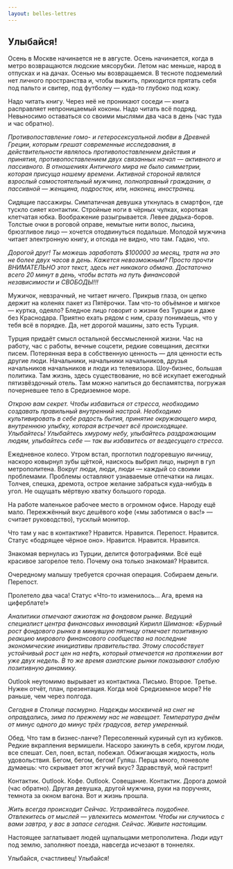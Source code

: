 ```yaml
---
layout: belles-lettres
---
```


## Улыбайся!

Осень в Москве начинается не в августе. Осень начинается, когда в метро возвращаются людские мясорубки. Летом нас меньше, народ в отпусках и на дачах. Осенью мы возвращаемся. В тесноте подземелий нет личного пространства и, чтобы выжить, приходится прятать себя под пальто и свитер, под футболку — куда-то глубоко под кожу.

Надо читать книгу. Через неё не проникают соседи — книга расправляет непроницаемый коконы. Надо читать всё подряд. Невыносимо оставаться со своими мыслями два часа в день (час туда и час обратно).

*Противопоставление гомо- и гетеросексуальной любви в Древней Греции, которым грешат современные исследования, в действительности являлось противопоставлением действия и принятия, противопоставлением двух связанных начал — активного и пассивного. В отношениях Античного мира не было симметрии, которая присуща нашему времени. Активной стороной являлся взрослый самостоятельный мужчина, полноправный гражданин, а пассивной — женщина, подросток, или, наконец, иностранец.*

Сидящие пассажиры. Симпатичная девушка уткнулась в смартфон, где тускло сияет контактик. Стройные ноги в чёрных чулках, короткая клетчатая юбка. Воображение разыгрывается. Левее дядька-боров. Толстые очки в роговой оправе, немытые нити волос, лысина, брюзгливое лицо — хочется отодвинуться подальше. Молодой мужчина читает электронную книгу, и отсюда не видно, что там. Гадаю, что.

*Дорогой друг! Ты можешь заработать $100000 за месяц, тратя на это не более двух часов в день. Кажется невозможным? Просто прочти ВНИМАТЕЛЬНО этот текст, здесь нет никакого обмана. Достаточно всего 20 минут в день, чтобы встать на путь финансовой независимости и СВОБОДЫ!!!*

Мужичок, невзрачный, не читает ничего. Прикрыв глаза, он цепко держит на коленях пакет из Пятёрочки. Там что-то объёмное и мягкое — куртка, одеяло? Бледное лицо говорит о жизни без Турции и даже без Краснодара. Приятно ехать рядом с ним, сразу понимаешь, что у тебя всё в порядке. Да, нет дорогой машины, зато есть Турция.

Турция придаёт смысл остальной бессмысленной жизни. Час на работу, час с работы, вечные соцсети, редкие совещания, десятки писем. Потерянная вера в собственную ценность — для ценности есть другие люди. Начальники, начальники начальников, друзья начальников начальников и люди из телевизора. Шоу-бизнес, большая политика. Там жизнь, здесь существование, но всё искупает ежегодный пятизвёздочный отель. Там можно напиться до беспамятства, погружая почерневшее тело в Средиземное море.

*Открою вам секрет. Чтобы избавиться от стресса, необходимо создавать правильный внутренний настрой. Необходимо культивировать в себе радость бытия, принятие окружающего мира, внутреннюю улыбку, которая встречает всё происходящее. Улыбайтесь! Улыбайтесь хмурому небу, улыбайтесь раздражающим людям, улыбайтесь себе — так вы избавитесь от вездесущего стресса.*

Ежедневное колесо. Утром встал, проглотил подгоревшую яичницу, наскоро ковырнул зубы щёткой, наискось выбрил лицо, нырнул в гул метрополитена. Вокруг люди, люди, люди — каждый со своими проблемами. Проблемы оставляют узнаваемые отпечатки на лицах. Толчея, спешка, дремота, острое желание забраться куда-нибудь в угол. Не ощущать мёртвую хватку большого города.

На работе маленькое рабочее место в огромном офисе. Народу ещё мало. Пережжённый вкус дешёвого кофе («мы заботимся о вас!» — считает руководство), тусклый монитор.

Что там у нас в контактике? Нравится. Нравится. Перепост. Нравится. Статус «бодрящее чёрное оно». Нравится. Нравится. Нравится.

Знакомая вернулась из Турции, делится фотографиями. Всё ещё красивое загорелое тело. Почему она только знакомая? Нравится.

Очередному малышу требуется срочная операция. Собираем деньги. Перепост.

Пролетело два часа! Статус «Что-то изменилось… Ага, время на циферблате!»

*Аналитики отмечают ажиотаж на фондовом рынке. Ведущий специалист центра финансовых инноваций Кирилл Шиманов: «Бурный рост фондового рынка в минувшую пятницу отмечает позитивную реакцию мирового финансового сообщества на последние экономические инициативы правительства. Этому способствует устойчивый рост цен на нефть, который отмечается на протяжении вот уже двух недель. В то же время азиатские рынки показывают слабую позитивную динамику.*

Outlook неутомимо вырывает из контактика. Письмо. Второе. Третье. Нужен отчёт, план, презентация.
Когда моё Средиземное море? Не раньше, чем через полгода.

*Сегодня в Столице пасмурно. Надежды москвичей на снег не оправдались, зима по прежнему нас не навещает. Температура днём от минус одного до минус трёх градусов, ветер умеренный.*

Обед. Что там в бизнес-ланче? Пересоленный куриный суп из кубиков. Редкие вкрапления вермишели. Наскоро закинуть в себя, кругом люди, все спешат. Сел, поел, встал, побежал.
Обжигающая жидкость, ноль удовольствия. Бегом, бегом, бегом!
Гуляш. Перца много, поневоле думаешь: что скрывает этот жгучий вкус? Здравствуй, мой гастрит!

Контактик. Outlook. Кофе. Outlook. Совещание. Контактик. Дорога домой (час обратно). Другая девушка, другой мужчина, руки на поручнях, темнота за окном вагона. Вот и жизнь прошла.

*Жить всегда происходит Сейчас. Устраивайтесь поудобнее. Отвлекитесь от мыслей — увлекитесь моментом. Чтобы ни случилось с вами завтра, у вас в запасе сегодня. Сейчас. Живите настоящим.*

Настоящее заглатывает людей щупальцами метрополитена. Люди идут под землю, заполняют поезда, навсегда исчезают в тоннелях.

Улыбайся, счастливец! Улыбайся!